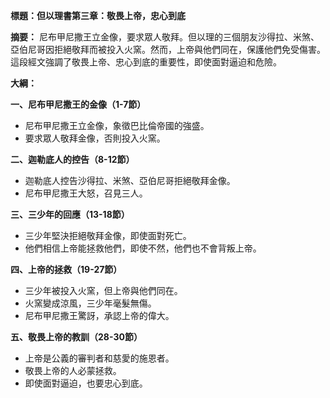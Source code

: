 **標題：但以理書第三章：敬畏上帝，忠心到底**

**摘要：**
尼布甲尼撒王立金像，要求眾人敬拜。但以理的三個朋友沙得拉、米煞、亞伯尼哥因拒絕敬拜而被投入火窯。然而，上帝與他們同在，保護他們免受傷害。這段經文強調了敬畏上帝、忠心到底的重要性，即使面對逼迫和危險。

**大綱：**

**一、尼布甲尼撒王的金像（1-7節）**
* 尼布甲尼撒王立金像，象徵巴比倫帝國的強盛。
* 要求眾人敬拜金像，否則投入火窯。

**二、迦勒底人的控告（8-12節）**
* 迦勒底人控告沙得拉、米煞、亞伯尼哥拒絕敬拜金像。
* 尼布甲尼撒王大怒，召見三人。

**三、三少年的回應（13-18節）**
* 三少年堅決拒絕敬拜金像，即使面對死亡。
* 他們相信上帝能拯救他們，即使不然，他們也不會背叛上帝。

**四、上帝的拯救（19-27節）**
* 三少年被投入火窯，但上帝與他們同在。
* 火窯變成涼風，三少年毫髮無傷。
* 尼布甲尼撒王驚訝，承認上帝的偉大。

**五、敬畏上帝的教訓（28-30節）**
* 上帝是公義的審判者和慈愛的施恩者。
* 敬畏上帝的人必蒙拯救。
* 即使面對逼迫，也要忠心到底。